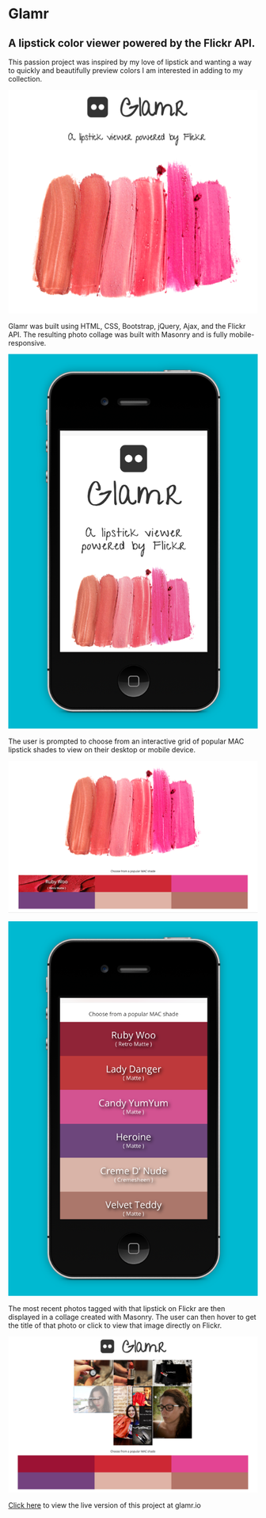 # Glamr

## A lipstick color viewer powered by the Flickr API.

This passion project was inspired by my love of lipstick and wanting a way to quickly and beautifully preview colors I am interested in adding to my collection.

![Homepage Screenshot](screenshots/homepage.png "Homepage ")

Glamr was built using HTML, CSS, Bootstrap, jQuery, Ajax, and the Flickr API. The resulting photo collage was built with Masonry and is fully mobile-responsive.

![Mobile Homepage Screenshot](screenshots/mobilehome.jpg "Mobile Home Page ")

The user is prompted to choose from an interactive grid of popular MAC lipstick shades to view on their desktop or mobile device.

![Swatch Grid Screenshot](screenshots/hover.png "Swatches to choose from ")

![Swatch Grid Screenshot](screenshots/mobileswatches.jpg)

The most recent photos tagged with that lipstick on Flickr are then displayed in a collage created with Masonry. The user can then hover to get the title of that photo or click to view that image directly on Flickr.

![Result Image](screenshots/results.png)

[Click here](http://wwww.glamr.io) to view the live version of this project at glamr.io
